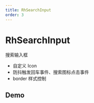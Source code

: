 ```yaml
---
title: RhSearchInput
order: 3
---
```


# RhSearchInput

搜索输入框

- 自定义 Icon
- 防抖触发回车事件、搜索图标点击事件
- border 样式控制

## Demo

<code src="./demo.tsx"/>

<API/>
